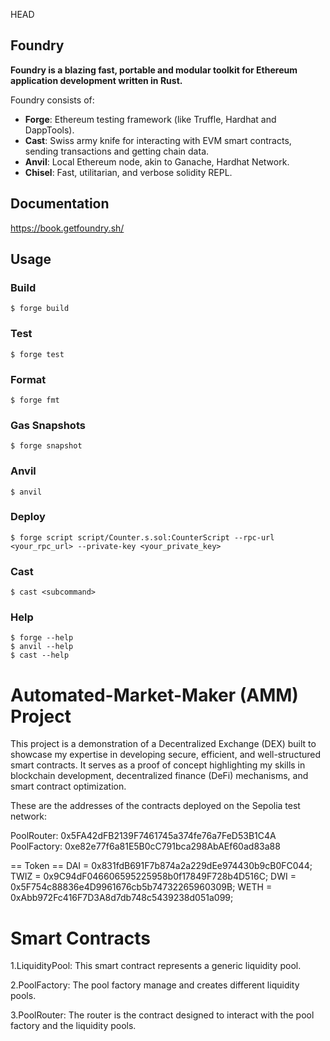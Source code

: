 HEAD
## Foundry

**Foundry is a blazing fast, portable and modular toolkit for Ethereum application development written in Rust.**

Foundry consists of:

-   **Forge**: Ethereum testing framework (like Truffle, Hardhat and DappTools).
-   **Cast**: Swiss army knife for interacting with EVM smart contracts, sending transactions and getting chain data.
-   **Anvil**: Local Ethereum node, akin to Ganache, Hardhat Network.
-   **Chisel**: Fast, utilitarian, and verbose solidity REPL.

## Documentation

https://book.getfoundry.sh/

## Usage

### Build

```shell
$ forge build
```

### Test

```shell
$ forge test
```

### Format

```shell
$ forge fmt
```

### Gas Snapshots

```shell
$ forge snapshot
```

### Anvil

```shell
$ anvil
```

### Deploy

```shell
$ forge script script/Counter.s.sol:CounterScript --rpc-url <your_rpc_url> --private-key <your_private_key>
```

### Cast

```shell
$ cast <subcommand>
```

### Help

```shell
$ forge --help
$ anvil --help
$ cast --help
```

# Automated-Market-Maker (AMM) Project
This project is a demonstration of a Decentralized Exchange (DEX) built to showcase my expertise in developing secure, efficient, and well-structured smart contracts. It serves as a proof of concept highlighting my skills in blockchain development, decentralized finance (DeFi) mechanisms, and smart contract optimization.

These are the addresses of the contracts deployed on the Sepolia test network:

PoolRouter: 0x5FA42dFB2139F7461745a374fe76a7FeD53B1C4A
PoolFactory: 0xe82e77f6a81E5B0cC791bca298AbAEf60ad83a88


== Token ==
DAI     = 0x831fdB691F7b874a2a229dEe974430b9cB0FC044;
TWIZ    = 0x9C94dF046606595225958b0f17849F728b4D516C;
DWI     = 0x5F754c88836e4D9961676cb5b74732265960309B;
WETH    = 0xAbb972Fc416F7D3A8d7db748c5439238d051a099;

# Smart Contracts
1.LiquidityPool: This smart contract represents a generic liquidity pool.

2.PoolFactory: The pool factory manage and creates different liquidity pools.

3.PoolRouter: The router is the contract designed to interact with the pool factory and the liquidity pools.

